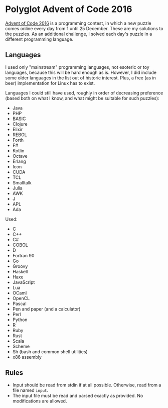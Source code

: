 # Polyglot Advent of Code 2016

[Advent of Code 2016](http://adventofcode.com/2016) is a programming contest,
in which a new puzzle comes online every day from 1 until 25 December. These
are my solutions to the puzzles. As an additional challenge, I solved each
day's puzzle in a different programming language.

## Languages

I used only "mainstream" programming languages, not esoteric or toy languages,
because this will be hard enough as is. However, I did include some older
languages in the list out of historic interest. Plus, a free (as in beer)
implementation for Linux has to exist.

Languages I could still have used, roughly in order of decreasing preference
(based both on what I know, and what might be suitable for such puzzles):

* Java
* PHP
* BASIC
* Clojure
* Elixir
* REBOL
* Forth
* F#
* Kotlin
* Octave
* Erlang
* Icon
* CUDA
* TCL
* Smalltalk
* Julia
* AWK
* J
* APL
* Ada

Used:

* C
* C++
* C#
* COBOL
* D
* Fortran 90
* Go
* Groovy
* Haskell
* Haxe
* JavaScript
* Lua
* OCaml
* OpenCL
* Pascal
* Pen and paper (and a calculator)
* Perl
* Python
* R
* Ruby
* Rust
* Scala
* Scheme
* Sh (bash and common shell utilities)
* x86 assembly

## Rules

* Input should be read from stdin if at all possible. Otherwise, read from a
  file named `input`.
* The input file must be read and parsed exactly as provided. No modifications
  are allowed.
